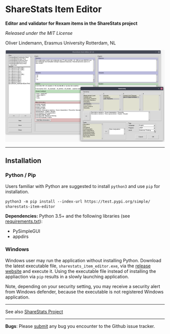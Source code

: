 # ShareStats Item Editor

**Editor and validator for Rexam items in the ShareStats project**

*Released under the MIT License*

Oliver Lindemann, Erasmus University Rotterdam, NL


![screenshot](picts/screenshot.png)

---

## Installation 

### Python / Pip

Users familiar with Python are suggested to install `python3`  and use `pip` 
for installation.

```
python3 -m pip install --index-url https://test.pypi.org/simple/ sharestats-item-editor
```

**Dependencies:** Python 3.5+ and the following libraries 
(see [requirements.txt](requirements.txt)):
* PySimpleGUI
* appdirs

### Windows

Windows user may run the application without installing Python. Download the 
latest executable file, `sharestats_item_editor.exe`, via the
[release website](https://github.com/essb-mt-section/sharestats-item-editor/releases/latest)
and execute it. Using the executable file instead of installing the appliaction 
via `pip` results in a slowly launching application.

Note, depending on your security setting, you may receive a security alert 
from Windows defender, because the executable is not registered Windows 
application. 

---

See also [ShareStats Project](https://github.com/ShareStats)

---
**Bugs**: Please [submit](https://github.com/essb-mt-section/sharestats-item-editor/issues/new)
any bug you encounter to the Github issue tracker.
